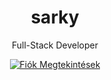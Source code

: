 <h1 align="center">sarky</h1>
<p align="center">Full-Stack Developer</p>

<a href="https://github.com/sarkydev">
  <p align="center">
    <img src="https://komarev.com/ghpvc/?username=sarkydev&color=blue" alt="Fiók Megtekintések">
  </p>
</a>
